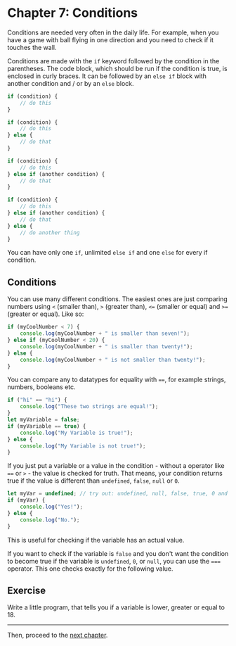 # Chapter 7: Conditions
Conditions are needed very often in the daily life. For example, when you have a game with ball flying in one direction and you need to check if it touches the wall.

Conditions are made with the `if` keyword followed by the condition in the parentheses. The code block, which should be run if the condition is true, is enclosed in curly braces. It can be followed by an `else if` block with another condition and / or by an `else` block.
```typescript
if (condition) {
    // do this
}
```
```typescript
if (condition) {
    // do this
} else {
    // do that
}
```
```typescript
if (condition) {
    // do this
} else if (another condition) {
    // do that
}
```
```typescript
if (condition) {
    // do this
} else if (another condition) {
    // do that
} else {
    // do another thing
}
```
You can have only one `if`, unlimited `else if` and one `else` for every if condition.

## Conditions
You can use many different conditions. The easiest ones are just comparing numbers using `<` (smaller than), `>` (greater than), `<=` (smaller or equal) and `>=` (greater or equal). Like so:
```typescript
if (myCoolNumber < 7) {
    console.log(myCoolNumber + " is smaller than seven!");
} else if (myCoolNumber < 20) {
    console.log(myCoolNumber + " is smaller than twenty!");
} else {
    console.log(myCoolNumber + " is not smaller than twenty!");
}
```

You can compare any to datatypes for equality with `==`, for example strings, numbers, booleans etc.
```typescript
if ("hi" == "hi") {
    console.log("These two strings are equal!");
}
let myVariable = false;
if (myVariable == true) {
    console.log("My Variable is true!");
} else {
    console.log("My Variable is not true!");
}
```

If you just put a variable or a value in the condition - without a operator like `==` or `>` - the value is checked for truth. That means, your condition returns true if the value is different than `undefined`, `false`, `null` or `0`.
```typescript
let myVar = undefined; // try out: undefined, null, false, true, 0 and 1
if (myVar) {
    console.log("Yes!");
} else {
    console.log("No.");
}
```
This is useful for checking if the variable has an actual value.

If you want to check if the variable is `false` and you don't want the condition to become true if the variable is `undefined`, `0`, or `null`, you can use the `===` operator. This one checks exactly for the following value.

## Exercise
Write a little program, that tells you if a variable is lower, greater or equal to 18.


---
Then, proceed to the [next chapter](./08_Arrays.md).
